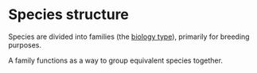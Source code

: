 # Species structure

Species are divided into families (the [biology type](https://en.wikipedia.org/wiki/Family_(biology))), primarily for breeding purposes.

A family functions as a way to group equivalent species together.
